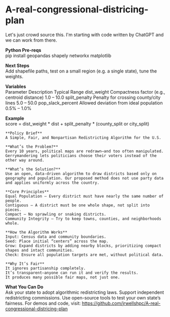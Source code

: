 # A-real-congressional-districing-plan
Let's just crowd source this. I'm starting with code written by ChatGPT and we can work from there.

**Python Pre-reqs**  
pip install geopandas shapely networkx matplotlib

**Next Steps**  
Add shapefile paths, test on a small region (e.g. a single state), tune the weights.

**Variables**  
Parameter	         Description	                                 Typical Range
dist_weight        Compactness factor (e.g., centroid distance)  1.0 – 10.0
split_penalty	     Penalty for crossing county/city lines	       5.0 – 50.0
pop_slack_percent  Allowed deviation from ideal population	     0.5% – 1.0%

**Example**  
score = dist_weight * dist + split_penalty * (county_split or city_split)

```
**Policy Brief**  
A Simple, Fair, and Nonpartisan Redistricting Algorithm for the U.S.

**What’s the Problem?**  
Every 10 years, political maps are redrawn—and too often manipulated. Gerrymandering lets politicians choose their voters instead of the other way around.

**What’s the Solution?**  
Use an open, data-driven algorithm to draw districts based only on geography and population. Our proposed method does not use party data and applies uniformly across the country.

**Core Principles**  
Equal Population – Every district must have nearly the same number of people.
Contiguous – A district must be one whole shape, not split into pieces.
Compact – No sprawling or snaking districts.
Community Integrity – Try to keep towns, counties, and neighborhoods whole.

**How the Algorithm Works**  
Input: Census data and community boundaries.
Seed: Place initial “centers” across the map.
Grow: Expand districts by adding nearby blocks, prioritizing compact shapes and intact communities.
Check: Ensure all population targets are met, without political data.

**Why It’s Fair**  
It ignores partisanship completely.
It’s transparent—anyone can run it and verify the results.
It produces many possible fair maps, not just one.
```

**What You Can Do**  
Ask your state to adopt algorithmic redistricting laws.
Support independent redistricting commissions.
Use open-source tools to test your own state’s fairness.
For demos and code, visit: https://github.com/jrwellshpc/A-real-congressional-districing-plan
